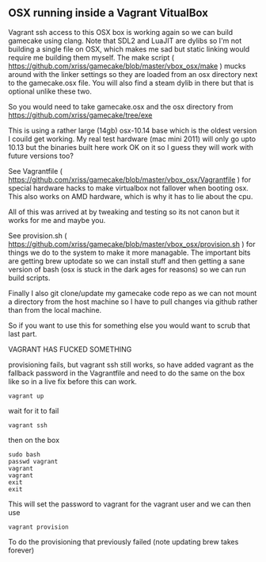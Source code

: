 
OSX running inside a Vagrant VitualBox
--------------------------------------

Vagrant ssh access to this OSX box is working again so we can build 
gamecake using clang. Note that SDL2 and LuaJIT are dylibs so I'm not 
building a single file on OSX, which makes me sad but static linking 
would require me building them myself. The make script ( 
https://github.com/xriss/gamecake/blob/master/vbox_osx/make ) mucks 
around with the linker settings so they are loaded from an osx 
directory next to the gamecake.osx file. You will also find a steam 
dylib in there but that is optional unlike these two.

So you would need to take gamecake.osx and the osx directory from 
https://github.com/xriss/gamecake/tree/exe

This is using a rather large (14gb) osx-10.14 base which is the oldest 
version I couild get working. My real test hardware (mac mini 2011) 
will only go upto 10.13 but the binaries built here work OK on it so I 
guess they will work with future versions too?

See Vagrantfile ( 
https://github.com/xriss/gamecake/blob/master/vbox_osx/Vagrantfile ) 
for special hardware hacks to make virtualbox not fallover when booting 
osx. This also works on AMD hardware, which is why it has to lie about 
the cpu.

All of this was arrived at by tweaking and testing so its not canon but 
it works for me and maybe you.

See provision.sh ( 
https://github.com/xriss/gamecake/blob/master/vbox_osx/provision.sh ) 
for things we do to the system to make it more managable. The important 
bits are getting brew uptodate so we can install stuff and then getting 
a sane version of bash (osx is stuck in the dark ages for reasons) so 
we can run build scripts.

Finally I also git clone/update my gamecake code repo as we can not 
mount a directory from the host machine so I have to pull changes via 
github rather than from the local machine.

So if you want to use this for something else you would want to scrub 
that last part.


VAGRANT HAS FUCKED SOMETHING

provisioning fails, but vagrant ssh still works, so have added vagrant 
as the fallback password in the Vagrantfile and need to do the same on 
the box like so in a live fix before this can work.

	vagrant up

wait for it to fail

	vagrant ssh

then on the box

	sudo bash
	passwd vagrant
	vagrant
	vagrant
	exit
	exit

This will set the password to vagrant for the vagrant user and we can 
then use

	vagrant provision

To do the provisioning that previously failed (note updating brew takes 
forever)


